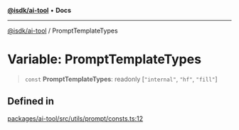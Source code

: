 [**@isdk/ai-tool**](../README.md) • **Docs**

***

[@isdk/ai-tool](../globals.md) / PromptTemplateTypes

# Variable: PromptTemplateTypes

> `const` **PromptTemplateTypes**: readonly [`"internal"`, `"hf"`, `"fill"`]

## Defined in

[packages/ai-tool/src/utils/prompt/consts.ts:12](https://github.com/isdk/ai-tool.js/blob/37ada542a786fbbc770f2d61beb564f6e603941d/src/utils/prompt/consts.ts#L12)
